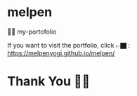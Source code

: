 # melpen
👋🏿 my-portofolio

If you want to visit the portfolio, click 👉🏿 : https://melpenyogi.github.io/melpen/

# Thank You 🙏🏿


